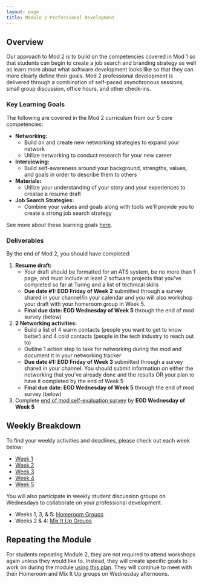 ```yaml
---
layout: page
title: Module 2 Professional Development
---
```


## Overview
Our approach to Mod 2 is to build on the competencies covered in Mod 1 so that students can begin to create a job search and branding strategy as well as learn more about what software development looks like so that they can more clearly define their goals. Mod 2 professional development is delivered through a combination of self-paced asynchronous sessions, small group discussion, office hours, and other check-ins. 

### Key Learning Goals
The following are covered in the Mod 2 curriculum from our 5 core competencies:

* **Networking:**
    * Build on and create new networking strategies to expand your network
    * Utilize networking to conduct research for your new career
* **Interviewing:**
    * Build self-awareness around your background, strengths, values, and goals in order to describe them to others
* **Materials:**
    * Utilize your understanding of your story and your experiences to creatae a resume draft
* **Job Search Strategies:**
    * Combine your values and goals along with tools we'll provide you to create a strong job search strategy

See more about these learning goals [here](/module_two/mod2_learning_goals). 

### Deliverables
By the end of Mod 2, you should have completed:

1. **Resume draft:**
   * Your draft should be formatted for an ATS system, be no more than 1 page, and must include at least 2 software projects that you've completed so far at Turing and a list of technical skills 
   * **Due date #1: EOD Friday of Week 2** submitted through a survey shared in your channel/in your calendar and you will also workshop your draft with your homeroom group in Week 5.
   * **Final due date: EOD Wednesday of Week 5** through the end of mod survey (below)
2. **2 Networking activities:**
   * Build a list of 4 warm contacts (people you want to get to know better) and 4 cold contacts (people in the tech industry to reach out to)
   * Outline 1 action step to take for networking during the mod and document it in your networking tracker
   * **Due date #1: EOD Friday of Week 3** submitted through a survey shared in your channel. You should submit information on either the networking that you've already done and the results OR your plan to have it completed by the end of Week 5
   * **Final due date: EOD Wednesday of Week 5** through the end of mod survey (below)
3. Complete [end of mod self-evaluation survey](https://airtable.com/shr5n5ffg90BeMrEh) by **EOD Wednesday of Week 5**

## Weekly Breakdown
To find your weekly activities and deadlines, please check out each week below:

* [Week 1](/module_two/mod2_week1)
* [Week 2](/module_two/mod2_week2)
* [Week 3](/module_two/mod2_week3)
* [Week 4](/module_two/mod2_week4)
* [Week 5](/module_two/mod2_week5)

You will also participate in weekly student discussion groups on Wednesdays to collaborate on your professional development. 

* Weeks 1, 3, & 5: [Homeroom Groups](/student_discussion_groups/index)
* Weeks 2 & 4: [Mix It Up Groups](/mixed_groups)

## Repeating the Module
For students repeating Module 2, they are not required to attend workshops again unless they would like to. Instead, they will create specific goals to work on during the module [using this plan](/module_two/m2_pd_repeat_plan). They will continue to meet with their Homeroom and Mix It Up groups on Wednesday afternoons. 
